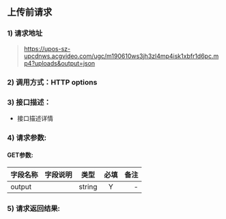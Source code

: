 

## 上传前请求

### 1) 请求地址

>https://upos-sz-upcdnws.acgvideo.com/ugc/m190610ws3jh3zl4mp4isk1xbfr1d6pc.mp4?uploads&output=json

### 2) 调用方式：HTTP options

### 3) 接口描述：

* 接口描述详情

### 4) 请求参数:

#### GET参数:
|字段名称       |字段说明         |类型            |必填            |备注     |
| -------------|:--------------:|:--------------:|:--------------:| ------:|
|output||string|Y|-|



### 5) 请求返回结果:

```

```


